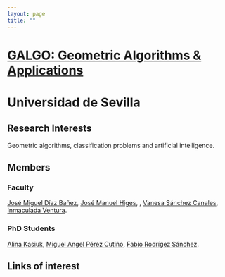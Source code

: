 ```yaml
---
layout: page
title: ""
---
```


# [GALGO: Geometric Algorithms & Applications](https://grupos.us.es/galgo/index.html)

# Universidad de Sevilla


## Research Interests

Geometric algorithms, classification problems and artificial intelligence.

## Members

### Faculty
[José Miguel Díaz Bañez](https://prisma.us.es/investigador/1044), [José Manuel Higes](https://prisma.us.es/investigador/7860), , [Vanesa Sánchez Canales](https://prisma.us.es/investigador/3886), [Inmaculada Ventura](https://prisma.us.es/investigador/4327).

### PhD Students

 [Alina Kasiuk](https://prisma.us.es/investigador/8204), [Miguel Angel Pérez Cutiño](https://mpcutino.github.io/personal/), [Fabio Rodrígez Sánchez](https://prisma.us.es/investigador/8525).

## Links of interest






